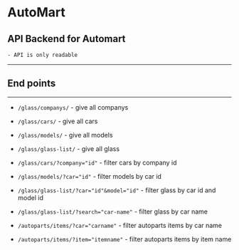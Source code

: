 # AutoMart

## API Backend for Automart

    - API is only readable

---

## End points

---

- `/glass/companys/` - give all companys
- `/glass/cars/` - give all cars
- `/glass/models/` - give all models
- `/glass/glass-list/` - give all glass

- `/glass/cars/?company="id"` - filter cars by company id
- `/glass/models/?car="id"` - filter models by car id
- `/glass/glass-list/?car="id"&model="id"` - filter glass by car id and model id
- `/glass/glass-list/?search="car-name"` - filter glass by car name

- `/autoparts/items/?car="carname"` - filter autoparts items by car name
- `/autoparts/items/?item="itemname"` - filter autoparts items by item name
